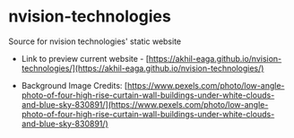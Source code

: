 # nvision-technologies
Source for nvision technologies' static website


- Link to preview current website - [https://akhil-eaga.github.io/nvision-technologies/](https://akhil-eaga.github.io/nvision-technologies/)  

- Background Image Credits: [https://www.pexels.com/photo/low-angle-photo-of-four-high-rise-curtain-wall-buildings-under-white-clouds-and-blue-sky-830891/](https://www.pexels.com/photo/low-angle-photo-of-four-high-rise-curtain-wall-buildings-under-white-clouds-and-blue-sky-830891/)  

